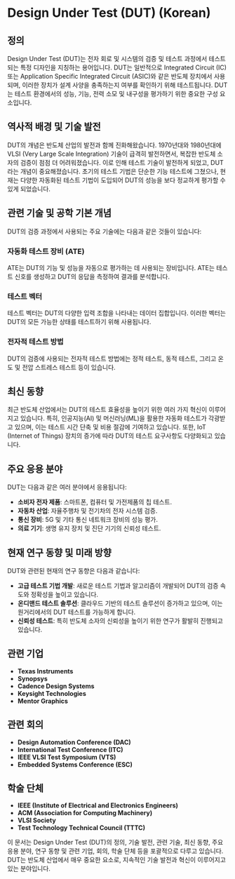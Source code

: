 # Design Under Test (DUT) (Korean)

## 정의
Design Under Test (DUT)는 전자 회로 및 시스템의 검증 및 테스트 과정에서 테스트되는 특정 디자인을 지칭하는 용어입니다. DUT는 일반적으로 Integrated Circuit (IC) 또는 Application Specific Integrated Circuit (ASIC)와 같은 반도체 장치에서 사용되며, 이러한 장치가 설계 사양을 충족하는지 여부를 확인하기 위해 테스트됩니다. DUT는 테스트 환경에서의 성능, 기능, 전력 소모 및 내구성을 평가하기 위한 중요한 구성 요소입니다.

## 역사적 배경 및 기술 발전
DUT의 개념은 반도체 산업의 발전과 함께 진화해왔습니다. 1970년대와 1980년대에 VLSI (Very Large Scale Integration) 기술이 급격히 발전하면서, 복잡한 반도체 소자의 검증이 점점 더 어려워졌습니다. 이로 인해 테스트 기술이 발전하게 되었고, DUT라는 개념이 중요해졌습니다. 초기의 테스트 기법은 단순한 기능 테스트에 그쳤으나, 현재는 다양한 자동화된 테스트 기법이 도입되어 DUT의 성능을 보다 정교하게 평가할 수 있게 되었습니다.

## 관련 기술 및 공학 기본 개념
DUT의 검증 과정에서 사용되는 주요 기술에는 다음과 같은 것들이 있습니다:

### 자동화 테스트 장비 (ATE)
ATE는 DUT의 기능 및 성능을 자동으로 평가하는 데 사용되는 장비입니다. ATE는 테스트 신호를 생성하고 DUT의 응답을 측정하여 결과를 분석합니다.

### 테스트 벡터
테스트 벡터는 DUT의 다양한 입력 조합을 나타내는 데이터 집합입니다. 이러한 벡터는 DUT의 모든 가능한 상태를 테스트하기 위해 사용됩니다.

### 전자적 테스트 방법
DUT의 검증에 사용되는 전자적 테스트 방법에는 정적 테스트, 동적 테스트, 그리고 온도 및 전압 스트레스 테스트 등이 있습니다.

## 최신 동향
최근 반도체 산업에서는 DUT의 테스트 효율성을 높이기 위한 여러 가지 혁신이 이루어지고 있습니다. 특히, 인공지능(AI) 및 머신러닝(ML)을 활용한 자동화 테스트가 각광받고 있으며, 이는 테스트 시간 단축 및 비용 절감에 기여하고 있습니다. 또한, IoT (Internet of Things) 장치의 증가에 따라 DUT의 테스트 요구사항도 다양화되고 있습니다.

## 주요 응용 분야
DUT는 다음과 같은 여러 분야에서 응용됩니다:

- **소비자 전자 제품**: 스마트폰, 컴퓨터 및 가전제품의 칩 테스트.
- **자동차 산업**: 자율주행차 및 전기차의 전자 시스템 검증.
- **통신 장비**: 5G 및 기타 통신 네트워크 장비의 성능 평가.
- **의료 기기**: 생명 유지 장치 및 진단 기기의 신뢰성 테스트.

## 현재 연구 동향 및 미래 방향
DUT와 관련된 현재의 연구 동향은 다음과 같습니다:

- **고급 테스트 기법 개발**: 새로운 테스트 기법과 알고리즘이 개발되어 DUT의 검증 속도와 정확성을 높이고 있습니다.
- **온디맨드 테스트 솔루션**: 클라우드 기반의 테스트 솔루션이 증가하고 있으며, 이는 원거리에서의 DUT 테스트를 가능하게 합니다.
- **신뢰성 테스트**: 특히 반도체 소자의 신뢰성을 높이기 위한 연구가 활발히 진행되고 있습니다.

## 관련 기업
- **Texas Instruments**
- **Synopsys**
- **Cadence Design Systems**
- **Keysight Technologies**
- **Mentor Graphics**

## 관련 회의
- **Design Automation Conference (DAC)**
- **International Test Conference (ITC)**
- **IEEE VLSI Test Symposium (VTS)**
- **Embedded Systems Conference (ESC)**

## 학술 단체
- **IEEE (Institute of Electrical and Electronics Engineers)**
- **ACM (Association for Computing Machinery)**
- **VLSI Society**
- **Test Technology Technical Council (TTTC)**

이 문서는 Design Under Test (DUT)의 정의, 기술 발전, 관련 기술, 최신 동향, 주요 응용 분야, 연구 동향 및 관련 기업, 회의, 학술 단체 등을 포괄적으로 다루고 있습니다. DUT는 반도체 산업에서 매우 중요한 요소로, 지속적인 기술 발전과 혁신이 이루어지고 있는 분야입니다.